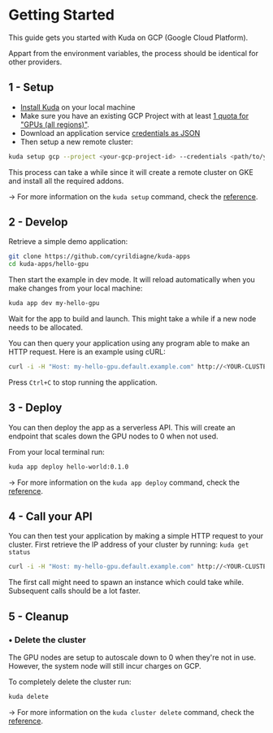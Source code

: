 # Getting Started

This guide gets you started with Kuda on GCP \(Google Cloud Platform\).

Appart from the environment variables, the process should be identical for other providers.

## 1 - Setup

- [Install Kuda](https://docs.kuda.dev/kuda/install) on your local machine
- Make sure you have an existing GCP Project with at least [1 quota for "GPUs \(all regions\)"](https://console.cloud.google.com/iam-admin/quotas).
- Download an application service [credentials as JSON](https://console.cloud.google.com/apis/credentials/serviceaccountkey)
- Then setup a new remote cluster:

```bash
kuda setup gcp --project <your-gcp-project-id> --credentials <path/to/your/credentials/json>
```

This process can take a while since it will create a remote cluster on GKE and install all the required addons.

→ For more information on the `kuda setup` command, check the [reference](https://docs.kuda.dev/kuda/cli#setup).

## 2 - Develop

Retrieve a simple demo application:

```bash
git clone https://github.com/cyrildiagne/kuda-apps
cd kuda-apps/hello-gpu
```

Then start the example in dev mode. It will reload automatically when you make changes from your local machine:

```bash
kuda app dev my-hello-gpu
```

Wait for the app to build and launch. This might take a while if a new node needs
to be allocated.

You can then query your application using any program able to make an HTTP request.
Here is an example using cURL:
```bash
curl -i -H "Host: my-hello-gpu.default.example.com" http://<YOUR-CLUSTER-IP>
```

Press `Ctrl+C` to stop running the application.

## 3 - Deploy

You can then deploy the app as a serverless API. This will create an endpoint that scales down the GPU nodes to 0 when not used.

From your local terminal run:

```bash
kuda app deploy hello-world:0.1.0
```

→ For more information on the `kuda app deploy` command, check the [reference](https://docs.kuda.dev/kuda/cli#deploy).

## 4 - Call your API

You can then test your application by making a simple HTTP request to your cluster.
First retrieve the IP address of your cluster by running: `kuda get status`

```bash
curl -i -H "Host: my-hello-gpu.default.example.com" http://<YOUR-CLUSTER-IP>
```

The first call might need to spawn an instance which could take while. Subsequent calls should be a lot faster.

## 5 - Cleanup

### • Delete the cluster

The GPU nodes are setup to autoscale down to 0 when they're not in use. However, the system node will still incur charges on GCP.

To completely delete the cluster run:

```bash
kuda delete
```

→ For more information on the `kuda cluster delete` command, check the [reference](https://docs.kuda.dev/kuda/cli#delete).
